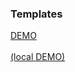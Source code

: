 ### Templates

<a href="/examples/templates/" target="_blank">DEMO</a>
<br/><br/>
<a href="http://localhost:3000/templates/" target="_blank">(local DEMO)</a>
